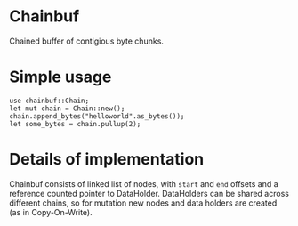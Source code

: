 
# Chainbuf

Chained buffer of contigious byte chunks.

# Simple usage

```
use chainbuf::Chain;
let mut chain = Chain::new();
chain.append_bytes("helloworld".as_bytes());
let some_bytes = chain.pullup(2);
```

# Details of implementation
Chainbuf consists of linked list of nodes, with `start` and `end`
offsets and a reference counted pointer to DataHolder. DataHolders can be
shared across different chains, so for mutation new nodes and data holders
are created (as in Copy-On-Write).
